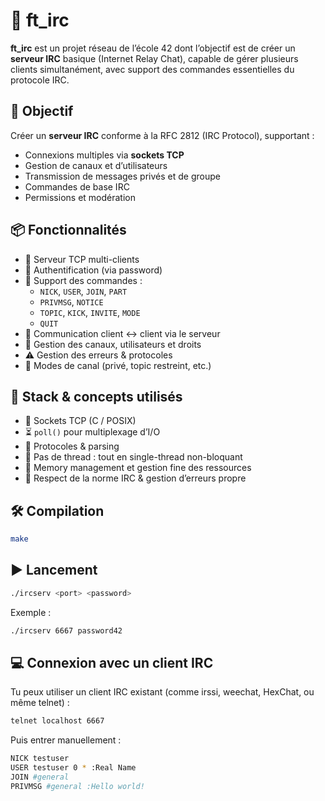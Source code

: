 # 💬 ft_irc

**ft_irc** est un projet réseau de l’école 42 dont l’objectif est de créer un **serveur IRC** basique (Internet Relay Chat), capable de gérer plusieurs clients simultanément, avec support des commandes essentielles du protocole IRC.

## 🎯 Objectif

Créer un **serveur IRC** conforme à la RFC 2812 (IRC Protocol), supportant :

- Connexions multiples via **sockets TCP**
- Gestion de canaux et d’utilisateurs
- Transmission de messages privés et de groupe
- Commandes de base IRC
- Permissions et modération

## 📦 Fonctionnalités

- 🧱 Serveur TCP multi-clients
- 🤝 Authentification (via password)
- 💬 Support des commandes :
  - `NICK`, `USER`, `JOIN`, `PART`
  - `PRIVMSG`, `NOTICE`
  - `TOPIC`, `KICK`, `INVITE`, `MODE`
  - `QUIT`
- 📡 Communication client ↔ client via le serveur
- 🧠 Gestion des canaux, utilisateurs et droits
- ⚠️ Gestion des erreurs & protocoles
- 🔐 Modes de canal (privé, topic restreint, etc.)

## 🧠 Stack & concepts utilisés

- 📡 Sockets TCP (C / POSIX)
- ⏳ `poll()` pour multiplexage d’I/O
- 🔄 Protocoles & parsing
- 🧵 Pas de thread : tout en single-thread non-bloquant
- 🧹 Memory management et gestion fine des ressources
- 🧼 Respect de la norme IRC & gestion d’erreurs propre

## 🛠️ Compilation

```bash
make
```

## ▶️ Lancement

```bash
./ircserv <port> <password>
```

Exemple :
```bash
./ircserv 6667 password42
```

## 💻 Connexion avec un client IRC

Tu peux utiliser un client IRC existant (comme irssi, weechat, HexChat, ou même telnet) :
```bash
telnet localhost 6667
```
Puis entrer manuellement :
```bash
NICK testuser
USER testuser 0 * :Real Name
JOIN #general
PRIVMSG #general :Hello world!
```

